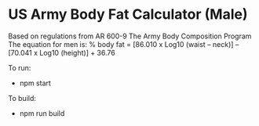 # US Army Body Fat Calculator (Male)
Based on regulations from AR 600-9 The Army Body Composition Program
The equation for men is:
% body fat = [86.010 x Log10 (waist – neck)] – [70.041 x Log10 (height)] + 36.76

To run:
- npm start

To build: 
- npm run build
